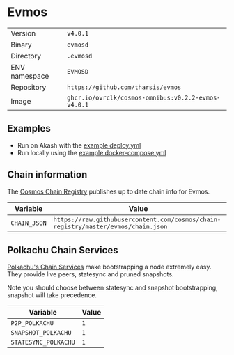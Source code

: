 # Evmos

| | |
|---|---|
|Version|`v4.0.1`|
|Binary|`evmosd`|
|Directory|`.evmosd`|
|ENV namespace|`EVMOSD`|
|Repository|`https://github.com/tharsis/evmos`|
|Image|`ghcr.io/ovrclk/cosmos-omnibus:v0.2.2-evmos-v4.0.1`|

## Examples

- Run on Akash with the [example deploy.yml](./deploy.yml)
- Run locally using the [example docker-compose.yml](./docker-compose.yml)

## Chain information

The [Cosmos Chain Registry](https://github.com/cosmos/chain-registry) publishes up to date chain info for Evmos.

|Variable|Value|
|---|---|
|`CHAIN_JSON`|`https://raw.githubusercontent.com/cosmos/chain-registry/master/evmos/chain.json`|

## Polkachu Chain Services

[Polkachu's Chain Services](https://www.polkachu.com/) make bootstrapping a node extremely easy. They provide live peers, statesync and pruned snapshots.

Note you should choose between statesync and snapshot bootstrapping, snapshot will take precedence.

|Variable|Value|
|---|---|
|`P2P_POLKACHU`|`1`|
|`SNAPSHOT_POLKACHU`|`1`|
|`STATESYNC_POLKACHU`|`1`|